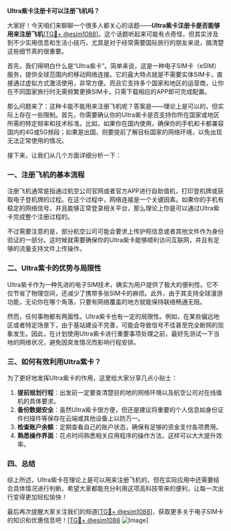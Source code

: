 **Ultra紫卡注册卡可以注册飞机吗？**

大家好！今天咱们来聊聊一个很多人都关心的话题——**Ultra紫卡注册卡是否能够用来注册飞机**[[TG💪+ @esim1088](https://t.me/s/esim1088)]。这个话题听起来可能有点奇怪，但其实涉及到不少实用信息和生活小技巧，尤其是对于经常需要国际旅行的朋友来说，搞清楚这些细节真的很重要。

首先，我们得明白什么是“Ultra紫卡”。简单来说，这是一种电子SIM卡（eSIM）服务，提供全球范围内的移动网络连接。它的最大特点就是不需要实体SIM卡，直接通过虚拟方式激活使用，非常方便。而且它支持多个国家和地区的运营商，让你在不同国家旅行时无需频繁更换SIM卡，只需下载相应的APP即可完成配置。

那么问题来了：这种卡能不能用来注册飞机呢？答案是——理论上是可以的，但实际上存在一些限制。首先，你需要确认你的Ultra紫卡是否支持你所在国家或地区所需的特定频率和技术标准。比如，如果你在国内使用，确保你的手机和卡都兼容国内的4G或5G频段；如果是出国，则要提前了解目标国家的网络环境，以免出现无法正常使用的情况。

接下来，让我们从几个方面详细分析一下：

### 一、注册飞机的基本流程

注册飞机通常是指通过航空公司官网或者官方APP进行自助值机，打印登机牌或获取电子登机牌的过程。在这个过程中，网络连接是一个关键因素。如果你的手机有稳定的网络信号，并且能够正常登录相关平台，那么理论上你是可以通过Ultra紫卡完成整个注册过程的。

不过需要注意的是，部分航空公司可能会要求上传护照信息或者其他文件作为身份验证的一部分。这时候就需要确保你的Ultra紫卡能够顺利访问互联网，并且有足够的流量支持文件上传操作。

### 二、Ultra紫卡的优势与局限性

Ultra紫卡作为一种先进的电子SIM技术，确实为用户提供了极大的便利性。它不仅节省了物理空间，还减少了携带多张SIM卡的麻烦。此外，由于其支持全球漫游功能，无论你在哪个角落，只要有网络覆盖的地方就能保持联络畅通无阻。

然而，任何事物都有两面性。Ultra紫卡也有一定的局限性。例如，在某些偏远地区或者特定场景下，由于基站建设不完善，可能会导致信号不佳甚至完全断网的现象发生。因此，在计划使用Ultra紫卡进行重要事项处理之前，最好先测试一下当地的网络状况，避免因突发情况而影响行程安排。

### 三、如何有效利用Ultra紫卡？

为了更好地发挥Ultra紫卡的作用，这里给大家分享几点小贴士：

1. **提前规划行程**：出发前一定要查清楚目的地的网络环境以及航空公司对在线值机的具体要求。
2. **备份数据安全**：虽然Ultra紫卡很方便，但还是建议将重要的个人信息如身份证件扫描件等保存在云端或其他设备上以防万一。
3. **检查账户余额**：定期查看自己的账户状态，确保有足够的资金支付各项费用。
4. **熟悉操作界面**：花点时间熟悉相关应用程序的操作方法，这样可以大大提升效率。

### 四、总结

综上所述，Ultra紫卡在理论上是可以用来注册飞机的，但在实际应用中还需要结合具体情况进行判断。希望大家都能充分利用这项高科技带来的便利，让每一次出行变得更加轻松愉快！

最后再次提醒大家关注我们的频道[[TG💪+ @esim1088](https://t.me/s/esim1088)]，获取更多关于电子SIM卡的知识和优惠信息吧！[[TG💪+ @esim1088](https://t.me/s/esim1088) ![Image](https://i.postimg.cc/4NQfJmqS/Snipaste-2025-05-13-00-14-12.png)]
